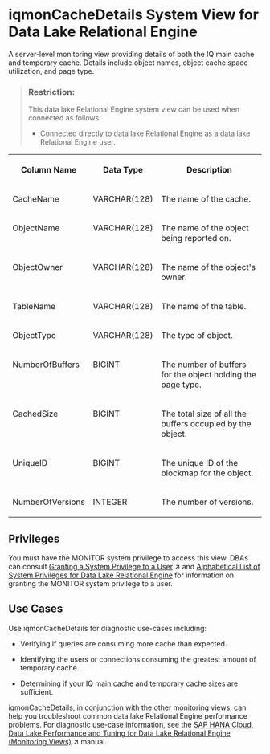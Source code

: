 <!-- loiof182cdc23a104bda842a61fd7c0e8967 -->

# iqmonCacheDetails System View for Data Lake Relational Engine

A server-level monitoring view providing details of both the IQ main cache and temporary cache. Details include object names, object cache space utilization, and page type.



> ### Restriction:  
> This data lake Relational Engine system view can be used when connected as follows:
> 
> -   Connected directly to data lake Relational Engine as a data lake Relational Engine user.


<table>
<tr>
<th valign="top">

Column Name



</th>
<th valign="top">

Data Type



</th>
<th valign="top">

Description



</th>
</tr>
<tr>
<td valign="top">

CacheName



</td>
<td valign="top">

VARCHAR\(128\)



</td>
<td valign="top">

The name of the cache.



</td>
</tr>
<tr>
<td valign="top">

ObjectName



</td>
<td valign="top">

VARCHAR\(128\)



</td>
<td valign="top">

The name of the object being reported on.



</td>
</tr>
<tr>
<td valign="top">

ObjectOwner



</td>
<td valign="top">

VARCHAR\(128\)



</td>
<td valign="top">

The name of the object's owner.



</td>
</tr>
<tr>
<td valign="top">

TableName



</td>
<td valign="top">

VARCHAR\(128\)



</td>
<td valign="top">

The name of the table.



</td>
</tr>
<tr>
<td valign="top">

ObjectType



</td>
<td valign="top">

VARCHAR\(128\)



</td>
<td valign="top">

The type of object.



</td>
</tr>
<tr>
<td valign="top">

NumberOfBuffers



</td>
<td valign="top">

BIGINT



</td>
<td valign="top">

The number of buffers for the object holding the page type.



</td>
</tr>
<tr>
<td valign="top">

CachedSize



</td>
<td valign="top">

BIGINT



</td>
<td valign="top">

The total size of all the buffers occupied by the object.



</td>
</tr>
<tr>
<td valign="top">

UniqueID



</td>
<td valign="top">

BIGINT



</td>
<td valign="top">

The unique ID of the blockmap for the object.



</td>
</tr>
<tr>
<td valign="top">

NumberOfVersions



</td>
<td valign="top">

INTEGER



</td>
<td valign="top">

The number of versions.



</td>
</tr>
</table>



<a name="loiof182cdc23a104bda842a61fd7c0e8967__section_kpt_vmz_1fb"/>

## Privileges

You must have the MONITOR system privilege to access this view. DBAs can consult [Granting a System Privilege to a User](https://help.sap.com/viewer/745778e524f74bb4af87460cca5e62c4/2023_1_QRC/en-US/a43bcb8284f210158039b1793a92a4fc.html "Allow the granting of specific system privileges to specific users, with or without administrative rights.") :arrow_upper_right: and [Alphabetical List of System Privileges for Data Lake Relational Engine](../080-sql-statements/alphabetical-list-of-system-privileges-for-data-lake-relational-engine-a449325.md) for information on granting the MONITOR system privilege to a user.



<a name="loiof182cdc23a104bda842a61fd7c0e8967__section_ahv_5mg_bfb"/>

## Use Cases

Use iqmonCacheDetails for diagnostic use-cases including:

-   Verifying if queries are consuming more cache than expected.

-   Identifying the users or connections consuming the greatest amount of temporary cache.

-   Determining if your IQ main cache and temporary cache sizes are sufficient.


iqmonCacheDetails, in conjunction with the other monitoring views, can help you troubleshoot common data lake Relational Engine performance problems. For diagnostic use-case information, see the [SAP HANA Cloud, Data Lake Performance and Tuning for Data Lake Relational Engine (Monitoring Views)](https://help.sap.com/viewer/028be133f34c4d2d998c6fbc258659c5/2023_1_QRC/en-US/56032dd760ca4790a55d069d4475b441.html "This document shows you how to use the monitoring views to monitor data lake Relational Engine system health, and to help you troubleshoot performance issues.") :arrow_upper_right: manual.

